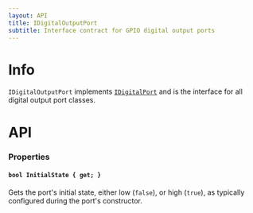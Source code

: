 ```yaml
---
layout: API
title: IDigitalOutputPort
subtitle: Interface contract for GPIO digital output ports
---
```


# Info

`IDigitalOutputPort` implements [`IDigitalPort`](/API/GPIO/IDigitalPort) and is the interface for all digital output port classes.

# API

### Properties

#### `bool InitialState { get; }`

Gets the port's initial state, either low (`false`), or high (`true`), as typically configured during the port's constructor. 